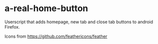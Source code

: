 # a-real-home-button
Userscript that adds homepage, new tab and close tab buttons to android Firefox.

Icons from https://github.com/feathericons/feather
